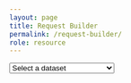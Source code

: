 ```yaml
---
layout: page
title: Request Builder
permalink: /request-builder/
role: resource
---
```


<select size="1" id="Dataset" title="" name="Dataset">
    <option value="">Select a dataset</option>
    <option value="00-sf3">2000 Census (SF3)</option>
    <option value="11-acs5">2011 ACS 5 Year Estimates</option>
    <option value="16-acs5">2016 ACS 5 Year Estimates</option>
</select>

<div class="first-level-container">
    <div class="00-sf3" style="display: none;">
        <select class="second-level-select">
            <option value="">Select a subject</option>
            <option value="basic-ore-1">Basic Ore Miner - Level 1</option>
            <option value="basic-ore-2">Basic Ore Miner - Level 2</option>
        </select>
    </div>
    <div class="11-acs5" style="display: none;">
        <select class="second-level-select">
            <option value="">Select a subject</option>
            <option value="omber-miner-1">Omber Miner - Level 1</option>
            <option value="omber-miner-2">Omber Miner - Level 2</option>
        </select>
    </div>
    <div class="16-acs5" style="display: none;">
        <select class="second-level-select">
            <option value="">Select a category</option>
            <option value="Social">Social Characteristics</option>
            <option value="Economic">Economic Characteristics</option>
            <option value="Housing">Housing Characteristics</option>
            <option value="Estimates">Demographic and Housing Estimated</option>
        </select>
    </div>
</div>

<div class="second-level-container">
    <div class="Social" style="display: none;">
        <select class="third-level-select">
            <option value="">Select a subject</option>
            <option value="HOUSEHOLDSBYTYPE">HOUSEHOLDS BY TYPE</option>
            <option value="RELATIONSHIP">RELATIONSHIP</option>
            <option value="MARITAL STATUS">MARITAL STATUS</option>
            <option value="FERTILITY">FERTILITY</option>
            <option value="GRANDPARENTS">GRANDPARENTS</option>
            <option value="SCHOOL ENROLLMENT">SCHOOL ENROLLMENT</option>
            <option value="EDUCATIONAL ATTAINMENT">EDUCATIONAL ATTAINMENT</option>
            <option value="VETERAN STATUS">VETERAN STATUS</option>
            <option value="DISABILITY STATUS OF THE CIVILIAN NONINSTITUTIONALIZED POPULATION">DISABILITY STATUS OF THE CIVILIAN NONINSTITUTIONALIZED POPULATION</option>
            <option value="RESIDENCE 1 YEAR AGO">RESIDENCE 1 YEAR AGO</option>
            <option value="PLACE OF BIRTH">PLACE OF BIRTH</option>
            <option value="U.S. CITIZENSHIP STATUS">U.S. CITIZENSHIP STATUS</option>
            <option value="YEAR OF ENTRY">YEAR OF ENTRY</option>
            <option value="WORLD REGION OF BIRTH OF FOREIGN BORN">WORLD REGION OF BIRTH OF FOREIGN BORN</option>
            <option value="LANGUAGE SPOKEN AT HOME">LANGUAGE SPOKEN AT HOME</option>
            <option value="ANCESTRY">ANCESTRY</option>
            <option value="COMPUTERS AND INTERNET USE">COMPUTERS AND INTERNET USE</option>
        </select>
    </div>
    <div class="Economic" style="display: none;">
        <select class="third-level-select">
            <option value="">Select a subject</option>
            <option value="S1810">Disability Characteristics</option>
            <option value="S1903">Median Income in the Past 12 Months</option>
        </select>
    </div>
    <div class="Housing" style="display: none;">
        <select class="third-level-select">
            <option value="">Select a subject</option>
            <option value="S1810">Disability Characteristics</option>
            <option value="S1903">Median Income in the Past 12 Months</option>
        </select>
    </div>
    <div class="Estimates" style="display: none;">
        <select class="third-level-select">
            <option value="">Select a subject</option>
            <option value="S1810">Disability Characteristics</option>
            <option value="S1903">Median Income in the Past 12 Months</option>
        </select>
    </div>
</div>
<div class="third-level-container">
    <div class="HOUSEHOLDSBYTYPE" style="display:none;">
		<button id="clickMe" value="https://api.census.gov/data/2016/acs/acs5/profile?get=DP02_0015E,DP02_0014E,DP02_0016E,DP02_0011E,DP02_0010E,DP02_0013E,DP02_0012E,DP02_0005E,DP02_0004E,DP02_0003E,DP02_0002E,DP02_0001E,DP02_0009E,DP02_0008E,DP02_0007E,DP02_0006E&for=tract:*&in=state:47&in=county:065">Get Data</button>
	</div>
    <div class="RELATIONSHIP" style="display:none;">
		<button id="clickMe" value="https://api.census.gov/data/2016/acs/acs5/profile?get=DP02_0017E,DP02_0019E,DP02_0018E,DP02_0020E,DP02_0021E,DP02_0023E,DP02_0022E&for=tract:*&in=state:47&in=county:065">Get Data</button>
	</div>
    <div class="MARITAL STATUS" style="display:none;">
		<button id="clickMe" value="https://api.census.gov/data/2016/acs/acs5/profile?get=DP02_0035E,DP02_0034E,DP02_0025E,DP02_0024E,DP02_0029E,DP02_0028E,DP02_0027E,DP02_0026E,DP02_0032E,DP02_0033E,DP02_0030E,DP02_0031E&for=tract:*&in=state:47&in=county:065">Get Data</button>
	</div>
    <div class="FERTILITY" style="display:none;">
		<button id="clickMe" value="https://api.census.gov/data/2016/acs/acs5/profile?get=DP02_0037E,DP02_0036E,DP02_0039E,DP02_0038E,DP02_0040E,DP02_0041E,DP02_0042E&for=tract:*&in=state:47&in=county:065">Get Data</button>
	</div>
    <div class="GRANDPARENTS" style="display:none;">
		<button id="clickMe" value="https://api.census.gov/data/2016/acs/acs5/profile?get=DP02_0051E,DP02_0050E,DP02_0046E,DP02_0047E,DP02_0048E,DP02_0049E,DP02_0043E,DP02_0044E,DP02_0045E&for=tract:*&in=state:47&in=county:065">Get Data</button>
	</div>
    <div class="SCHOOL ENROLLMENT" style="display:none;">
		<button id="clickMe" value="https://api.census.gov/data/2016/acs/acs5/profile?get=DP02_0055E,DP02_0054E,DP02_0057E,DP02_0056E,DP02_0053E,DP02_0052E&for=tract:*&in=state:47&in=county:065">Get Data</button>
	</div>
    <div class="EDUCATIONAL ATTAINMENT" style="display:none;">
		<button id="clickMe" value="https://api.census.gov/data/2016/acs/acs5/profile?get=DP02_0067E,DP02_0066E,DP02_0065E,DP02_0064E,DP02_0063E,DP02_0062E,DP02_0061E,DP02_0060E,DP02_0058E,DP02_0059E&for=tract:*&in=state:47&in=county:065">Get Data</button>
	</div>
    <div class="VETERAN STATUS" style="display:none;">
		<button id="clickMe" value="https://api.census.gov/data/2016/acs/acs5/profile?get=DP02_0069E,DP02_0068E&for=tract:*&in=state:47&in=county:065">Get Data</button>
	</div>
    <div class="DISABILITY STATUS OF THE CIVILIAN NONINSTITUTIONALIZED POPULATION" style="display:none;">
		<button id="clickMe" value="https://api.census.gov/data/2016/acs/acs5/profile?get=DP02_0075E,DP02_0074E,DP02_0077E,DP02_0076E,DP02_0071E,DP02_0070E,DP02_0073E,DP02_0072E&for=tract:*&in=state:47&in=county:065">Get Data</button>
	</div>
    <div class="RESIDENCE 1 YEAR AGO" style="display:none;">
		<button id="clickMe" value="https://api.census.gov/data/2016/acs/acs5/profile?get=DP02_0081E,DP02_0080E,DP02_0085E,DP02_0084E,DP02_0083E,DP02_0082E,DP02_0079E,DP02_0078E&for=tract:*&in=state:47&in=county:065">Get Data</button>
	</div>
    <div class="PLACE OF BIRTH" style="display:none;">
		<button id="clickMe" value="https://api.census.gov/data/2016/acs/acs5/profile?get=DP02_0089E,DP02_0088E,DP02_0087E,DP02_0086E,DP02_0090E,DP02_0091E,DP02_0092E&for=tract:*&in=state:47&in=county:065">Get Data</button>
	</div>
    <div class="U.S. CITIZENSHIP STATUS" style="display:none;">
        <button id="clickMe" value="https://api.census.gov/data/2016/acs/acs5/profile?get=DP02_0094E,DP02_0095E,DP02_0093E&for=tract:*&in=state:47&in=county:065">Get Data</button>
	</div>
    <div class="YEAR OF ENTRY" style="display:none;">
		<button id="clickMe" value="https://api.census.gov/data/2016/acs/acs5/profile?get=DP02_0100E,DP02_0101E,DP02_0102E,DP02_0096E,DP02_0097E,DP02_0098E,DP02_0099E&for=tract:*&in=state:47&in=county:065">Get Data</button>
	</div>
    <div class="WORLD REGION OF BIRTH OF FOREIGN BORN" style="display:none;">
		<button id="clickMe" value="https://api.census.gov/data/2016/acs/acs5/profile?get=DP02_0107E,DP02_0108E,DP02_0109E,DP02_0103E,DP02_0104E,DP02_0105E,DP02_0106E&for=tract:*&in=state:47&in=county:065">Get Data</button>
	</div>
    <div class="LANGUAGE SPOKEN AT HOME" style="display:none;">
        <button id="clickMe" value="https://api.census.gov/data/2016/acs/acs5/profile?get=DP02_0120E,DP02_0121E,DP02_0110E,DP02_0113E,DP02_0114E,DP02_0111E,DP02_0112E,DP02_0117E,DP02_0118E,DP02_0115E,DP02_0116E,DP02_0119E&for=tract:*&in=state:47&in=county:065">Get Data</button>
	</div>
    <div class="ANCESTRY" style="display:none;">
		<button id="clickMe" value="https://api.census.gov/data/2016/acs/acs5/profile?get=DP02_0122E,DP02_0123E,DP02_0124E,DP02_0125E,DP02_0126E,DP02_0127E,DP02_0128E,DP02_0129E,DP02_0130E,DP02_0148E,DP02_0147E,DP02_0149E,DP02_0144E,DP02_0143E,DP02_0146E,DP02_0145E,DP02_0139E,DP02_0138E,DP02_0137E,DP02_0136E,DP02_0135E,DP02_0134E,DP02_0133E,DP02_0132E,DP02_0131E,DP02_0141E,DP02_0142E,DP02_0140E&for=tract:*&in=state:47&in=county:065">Get Data</button>
	</div>
    <div class="COMPUTERS AND INTERNET USE" style="display:none;">
		<button id="clickMe" value="https://api.census.gov/data/2016/acs/acs5/profile?get=DP02_0151E,DP02_0152E,DP02_0150E&for=tract:*&in=state:47&in=county:065">Get Data</button>
	</div>
</div>